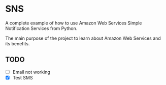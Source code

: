 # SNS
A complete example of how to use Amazon Web Services Simple Notification Services from Python.

The main purpose of the project to learn about Amazon Web Services and its benefits.

## TODO
- [ ] Email not working
- [x] Test SMS
